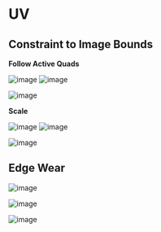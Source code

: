 UV
====

Constraint to Image Bounds
------------------------------

**Follow Active Quads**

![image](https://user-images.githubusercontent.com/30430227/163669558-a948a69a-5754-4a4c-994e-a4e9ab05eba0.png)
![image](https://user-images.githubusercontent.com/30430227/163669622-f594b959-8a04-48ca-aa1b-a3e01bf88958.png)

![image](https://user-images.githubusercontent.com/30430227/163669613-7f248e6b-6e34-4a5f-b868-fc094d15ac9b.png)

**Scale**

![image](https://user-images.githubusercontent.com/30430227/163669631-36c22a58-ba23-472d-8e8f-4a789cd013e6.png)
![image](https://user-images.githubusercontent.com/30430227/163669640-8caf05ff-05b7-47e6-9002-271f75a9d282.png)

![image](https://user-images.githubusercontent.com/30430227/163669653-e53c1c95-f346-4fc9-a312-57983032f6cd.png)


Edge Wear
------------

![image](https://user-images.githubusercontent.com/30430227/163670089-03e80833-34b7-4d39-93cc-61f71840a430.png)

![image](https://user-images.githubusercontent.com/30430227/163670096-bd3f1de1-00f4-4907-b2ba-3434180015e8.png)

![image](https://user-images.githubusercontent.com/30430227/163670167-680b3459-57ec-4763-baa5-cc56eb6bd6bc.png)

